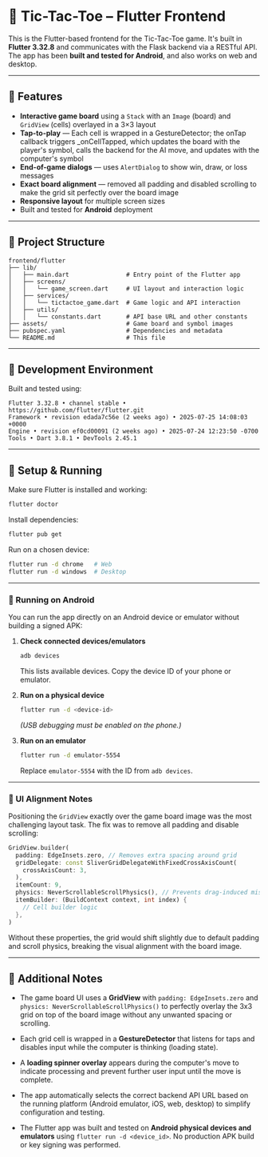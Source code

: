 # 📱 Tic-Tac-Toe – Flutter Frontend

This is the Flutter-based frontend for the Tic-Tac-Toe game. It's built in **Flutter 3.32.8** and communicates with the Flask backend via a RESTful API. The app has been **built and tested for Android**, and also works on web and desktop.

---

## 🧩 Features

- **Interactive game board** using a `Stack` with an `Image` (board) and `GridView` (cells) overlayed in a 3×3 layout
- **Tap-to-play** — Each cell is wrapped in a GestureDetector; the onTap callback triggers \_onCellTapped, which updates the board with the player's symbol, calls the backend for the AI move, and updates with the computer's symbol
- **End-of-game dialogs** — uses `AlertDialog` to show win, draw, or loss messages
- **Exact board alignment** — removed all padding and disabled scrolling to make the grid sit perfectly over the board image
- **Responsive layout** for multiple screen sizes
- Built and tested for **Android** deployment

---

## 📁 Project Structure

```
frontend/flutter
├── lib/
│   ├── main.dart                # Entry point of the Flutter app
│   ├── screens/
│   │   └── game_screen.dart     # UI layout and interaction logic
│   ├── services/
│   │   └── tictactoe_game.dart  # Game logic and API interaction
│   ├── utils/
│   │   └── constants.dart       # API base URL and other constants
├── assets/                      # Game board and symbol images
├── pubspec.yaml                 # Dependencies and metadata
└── README.md                    # This file
```

---

## 🧰 Development Environment

Built and tested using:

```text
Flutter 3.32.8 • channel stable • https://github.com/flutter/flutter.git
Framework • revision edada7c56e (2 weeks ago) • 2025-07-25 14:08:03 +0000
Engine • revision ef0cd00091 (2 weeks ago) • 2025-07-24 12:23:50 -0700
Tools • Dart 3.8.1 • DevTools 2.45.1
```

---

## 🚀 Setup & Running

Make sure Flutter is installed and working:

```bash
flutter doctor
```

Install dependencies:

```bash
flutter pub get
```

Run on a chosen device:

```bash
flutter run -d chrome   # Web
flutter run -d windows  # Desktop
```

---

### 📱 Running on Android

You can run the app directly on an Android device or emulator without building a signed APK:

1. **Check connected devices/emulators**

   ```bash
   adb devices
   ```

   This lists available devices. Copy the device ID of your phone or emulator.

2. **Run on a physical device**

   ```bash
   flutter run -d <device-id>
   ```

   _(USB debugging must be enabled on the phone.)_

3. **Run on an emulator**

   ```bash
   flutter run -d emulator-5554
   ```

   Replace `emulator-5554` with the ID from `adb devices`.

---

### 🎯 UI Alignment Notes

Positioning the `GridView` exactly over the game board image was the most challenging layout task.
The fix was to remove all padding and disable scrolling:

```dart
GridView.builder(
  padding: EdgeInsets.zero, // Removes extra spacing around grid
  gridDelegate: const SliverGridDelegateWithFixedCrossAxisCount(
    crossAxisCount: 3,
  ),
  itemCount: 9,
  physics: NeverScrollableScrollPhysics(), // Prevents drag-induced misalignment
  itemBuilder: (BuildContext context, int index) {
    // Cell builder logic
  },
)
```

Without these properties, the grid would shift slightly due to default padding and scroll physics, breaking the visual alignment with the board image.

---

## 📝 Additional Notes

- The game board UI uses a **GridView** with `padding: EdgeInsets.zero` and `physics: NeverScrollableScrollPhysics()` to perfectly overlay the 3x3 grid on top of the board image without any unwanted spacing or scrolling.

- Each grid cell is wrapped in a **GestureDetector** that listens for taps and disables input while the computer is thinking (loading state).

- A **loading spinner overlay** appears during the computer's move to indicate processing and prevent further user input until the move is complete.

- The app automatically selects the correct backend API URL based on the running platform (Android emulator, iOS, web, desktop) to simplify configuration and testing.

- The Flutter app was built and tested on **Android physical devices and emulators** using `flutter run -d <device_id>`. No production APK build or key signing was performed.
